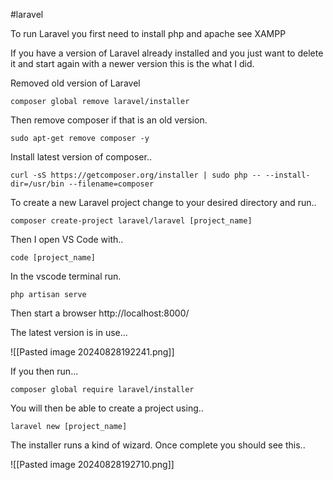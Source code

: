 #laravel 

To run Laravel you first need to install php and apache see XAMPP

If you have a version of Laravel already installed and you just want to delete it and start again with a newer version this is the what I did.

Removed old version of Laravel

```
composer global remove laravel/installer
```


Then remove composer if that is an old version.

```
sudo apt-get remove composer -y
```

Install latest version of composer..

```
curl -sS https://getcomposer.org/installer | sudo php -- --install-dir=/usr/bin --filename=composer
```

To create a new Laravel project change to your desired directory and run..

```
composer create-project laravel/laravel [project_name]
```

Then I open VS Code with..

```
code [project_name]
```

In the vscode terminal run.

```
php artisan serve
```

Then start a browser http://localhost:8000/

The latest version is in use...

![[Pasted image 20240828192241.png]]

If you then run...
```
composer global require laravel/installer
```

You will then be able to create a project using..

```
laravel new [project_name]
```

The installer runs a kind of wizard.  Once complete you should see this..

![[Pasted image 20240828192710.png]]